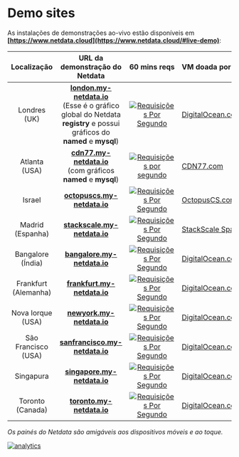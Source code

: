 # Demo sites

As instalações de demonstrações ao-vivo estão disponíveis em **[https://www.netdata.cloud](https://www.netdata.cloud/#live-demo)**:

| Localização|URL da demonstração do Netdata|60 mins reqs|VM doada por|
|:------:|:--------------:|:----------:|:------------|
| Londres (UK)|**[london.my-netdata.io](https://london.my-netdata.io)**<br/>(Esse é o gráfico global do Netdata **registry** e possui gráficos do **named** e **mysql**)|[![Requisições Por Segundo](https://london.my-netdata.io/api/v1/badge.svg?chart=netdata.requests&dimensions=requests&after=-3600&options=unaligned&group=sum&label=reqs&units=empty&value_color=blue&precision=0&v42)](https://london.my-netdata.io)|[DigitalOcean.com](https://m.do.co/c/83dc9f941745)|
| Atlanta (USA)|**[cdn77.my-netdata.io](https://cdn77.my-netdata.io)**<br/>(com gráficos **named** e **mysql**)|[![Requisições por segundo](https://cdn77.my-netdata.io/api/v1/badge.svg?chart=netdata.requests&dimensions=requests&after=-3600&options=unaligned&group=sum&label=reqs&units=empty&value_color=blue&precision=0&v42)](https://cdn77.my-netdata.io)|[CDN77.com](https://www.cdn77.com/)|
| Israel|**[octopuscs.my-netdata.io](https://octopuscs.my-netdata.io)**|[![Requisições Por Segundo](https://octopuscs.my-netdata.io/api/v1/badge.svg?chart=netdata.requests&dimensions=requests&after=-3600&options=unaligned&group=sum&label=reqs&units=empty&value_color=blue&precision=0&v42)](https://octopuscs.my-netdata.io)|[OctopusCS.com](https://www.octopuscs.com)|
| Madrid (Espanha)|**[stackscale.my-netdata.io](https://stackscale.my-netdata.io)**|[![Requisições Por Segundo](https://stackscale.my-netdata.io/api/v1/badge.svg?chart=netdata.requests&dimensions=requests&after=-3600&options=unaligned&group=sum&label=reqs&units=empty&value_color=blue&precision=0&v42)](https://stackscale.my-netdata.io)|[StackScale Spain](https://www.stackscale.es/)|
| Bangalore (Índia)|**[bangalore.my-netdata.io](https://bangalore.my-netdata.io)**|[![Requisições Por Segundo](https://bangalore.my-netdata.io/api/v1/badge.svg?chart=netdata.requests&dimensions=requests&after=-3600&options=unaligned&group=sum&label=reqs&units=empty&value_color=blue&precision=0&v42)](https://bangalore.my-netdata.io)|[DigitalOcean.com](https://m.do.co/c/83dc9f941745)|
| Frankfurt (Alemanha)|**[frankfurt.my-netdata.io](https://frankfurt.my-netdata.io)**|[![Requisições Por Segundo](https://frankfurt.my-netdata.io/api/v1/badge.svg?chart=netdata.requests&dimensions=requests&after=-3600&options=unaligned&group=sum&label=reqs&units=empty&value_color=blue&precision=0&v42)](https://frankfurt.my-netdata.io)|[DigitalOcean.com](https://m.do.co/c/83dc9f941745)|
| Nova Iorque (USA)|**[newyork.my-netdata.io](https://newyork.my-netdata.io)**|[![Requisições Por Segundo](https://newyork.my-netdata.io/api/v1/badge.svg?chart=netdata.requests&dimensions=requests&after=-3600&options=unaligned&group=sum&label=reqs&units=empty&value_color=blue&precision=0&v42)](https://newyork.my-netdata.io)|[DigitalOcean.com](https://m.do.co/c/83dc9f941745)|
| São Francisco (USA)|**[sanfrancisco.my-netdata.io](https://sanfrancisco.my-netdata.io)**|[![Requisições Por Segundo](https://sanfrancisco.my-netdata.io/api/v1/badge.svg?chart=netdata.requests&dimensions=requests&after=-3600&options=unaligned&group=sum&label=reqs&units=empty&value_color=blue&precision=0&v42)](https://sanfrancisco.my-netdata.io)|[DigitalOcean.com](https://m.do.co/c/83dc9f941745)|
| Singapura|**[singapore.my-netdata.io](https://singapore.my-netdata.io)**|[![Requisições Por Segundo](https://singapore.my-netdata.io/api/v1/badge.svg?chart=netdata.requests&dimensions=requests&after=-3600&options=unaligned&group=sum&label=reqs&units=empty&value_color=blue&precision=0&v42)](https://singapore.my-netdata.io)|[DigitalOcean.com](https://m.do.co/c/83dc9f941745)|
| Toronto (Canada)|**[toronto.my-netdata.io](https://toronto.my-netdata.io)**|[![Requisições Por Segundo](https://toronto.my-netdata.io/api/v1/badge.svg?chart=netdata.requests&dimensions=requests&after=-3600&options=unaligned&group=sum&label=reqs&units=empty&value_color=blue&precision=0&v42)](https://toronto.my-netdata.io)|[DigitalOcean.com](https://m.do.co/c/83dc9f941745)|

_Os painés do Netdata são amigáveis aos dispositivos móveis e ao toque._

[![analytics](https://www.google-analytics.com/collect?v=1&aip=1&t=pageview&_s=1&ds=github&dr=https%3A%2F%2Fgithub.com%2Fnetdata%2Fnetdata&dl=https%3A%2F%2Fmy-netdata.io%2Fgithub%2Fdocs%2FDemo-Sites&_u=MAC~&cid=5792dfd7-8dc4-476b-af31-da2fdb9f93d2&tid=UA-64295674-3)](<>)
